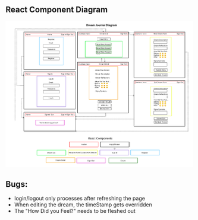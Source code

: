 ## React Component Diagram

<img src='src/assets/diagram.png' />

## Bugs:
* login/logout only processes after refreshing the page
* When editing the dream, the timeStamp gets overridden
* The "How Did you Feel?" needs to be fleshed out 